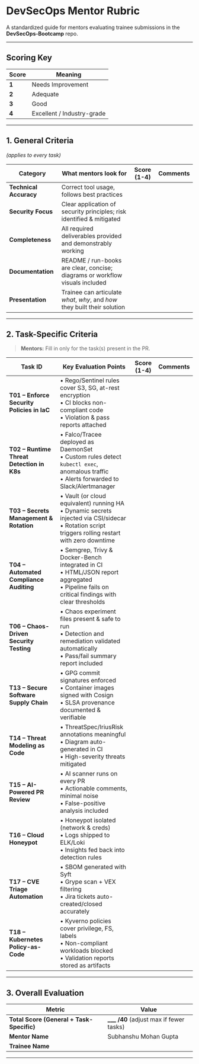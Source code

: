 # DevSecOps Mentor Rubric

A standardized guide for mentors evaluating trainee submissions in the **DevSecOps-Bootcamp** repo.

---

## Scoring Key

| Score | Meaning                    |
|-------|---------------------------|
| **1** | Needs Improvement         |
| **2** | Adequate                  |
| **3** | Good                      |
| **4** | Excellent / Industry-grade|

---

## 1. General Criteria  
*(applies to every task)*

| Category              | What mentors look for                                                        | Score (1-4) | Comments |
|-----------------------|------------------------------------------------------------------------------|-------------|----------|
| **Technical Accuracy**| Correct tool usage, follows best practices                                   |             |          |
| **Security Focus**    | Clear application of security principles; risk identified & mitigated        |             |          |
| **Completeness**      | All required deliverables provided and demonstrably working                  |             |          |
| **Documentation**     | README / run-books are clear, concise; diagrams or workflow visuals included |             |          |
| **Presentation**      | Trainee can articulate *what*, *why*, and *how* they built their solution    |             |          |

---

## 2. Task-Specific Criteria

> **Mentors:** Fill in only for the task(s) present in the PR.

| Task ID | Key Evaluation Points | Score (1-4) | Comments |
|---------|-----------------------|-------------|----------|
| **T01 – Enforce Security Policies in IaC** | • Rego/Sentinel rules cover S3, SG, at-rest encryption<br>• CI blocks non-compliant code<br>• Violation & pass reports attached | | |
| **T02 – Runtime Threat Detection in K8s** | • Falco/Tracee deployed as DaemonSet<br>• Custom rules detect `kubectl exec`, anomalous traffic<br>• Alerts forwarded to Slack/Alertmanager | | |
| **T03 – Secrets Management & Rotation** | • Vault (or cloud equivalent) running HA<br>• Dynamic secrets injected via CSI/sidecar<br>• Rotation script triggers rolling restart with zero downtime | | |
| **T04 – Automated Compliance Auditing** | • Semgrep, Trivy & Docker-Bench integrated in CI<br>• HTML/JSON report aggregated<br>• Pipeline fails on critical findings with clear thresholds | | |
| **T06 – Chaos-Driven Security Testing** | • Chaos experiment files present & safe to run<br>• Detection and remediation validated automatically<br>• Pass/fail summary report included | | |
| **T13 – Secure Software Supply Chain** | • GPG commit signatures enforced<br>• Container images signed with Cosign<br>• SLSA provenance documented & verifiable | | |
| **T14 – Threat Modeling as Code** | • ThreatSpec/IriusRisk annotations meaningful<br>• Diagram auto-generated in CI<br>• High-severity threats mitigated | | |
| **T15 – AI-Powered PR Review** | • AI scanner runs on every PR<br>• Actionable comments, minimal noise<br>• False-positive analysis included | | |
| **T16 – Cloud Honeypot** | • Honeypot isolated (network & creds)<br>• Logs shipped to ELK/Loki<br>• Insights fed back into detection rules | | |
| **T17 – CVE Triage Automation** | • SBOM generated with Syft<br>• Grype scan + VEX filtering<br>• Jira tickets auto-created/closed accurately | | |
| **T18 – Kubernetes Policy-as-Code** | • Kyverno policies cover privilege, FS, labels<br>• Non-compliant workloads blocked<br>• Validation reports stored as artifacts | | |

---

## 3. Overall Evaluation

| Metric | Value |
|--------|-------|
| **Total Score (General + Task-Specific)** | **___ /40** (adjust max if fewer tasks) |
| **Mentor Name** | Subhanshu Mohan Gupta |
| **Trainee Name** | | 

---